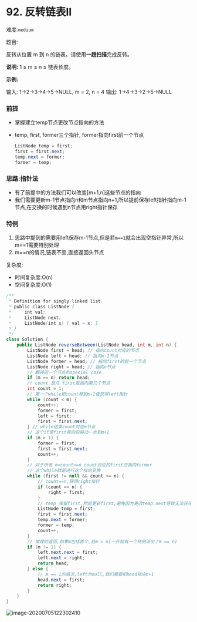 # 92. 反转链表II

难度:`medium`

题目:

反转从位置 m 到 n 的链表。请使用**一趟扫描**完成反转。

**说明:**
1 ≤ m ≤ n ≤ 链表长度。

**示例:**

输入: 1->2->3->4->5->NULL, m = 2, n = 4
输出: 1->4->3->2->5->NULL



### 前提

- 掌握建立temp节点更改节点指向的方法

- temp, first, former三个指针, former指向first前一个节点

  ```java
  ListNode temp = first;
  first = first.next;
  temp.next = former;
  former = temp;
  ```

  

### 思路:指针法

- 有了前提中的方法我们可以改变[m+1,n]这些节点的指向
- 我们需要更新m-1节点指向n和m节点指向n+1,所以提前保存left指针指向m-1节点,在交换的时候遇到n节点用right指针保存

### 特例

1. 思路中提到的需要用left保存m-1节点,但是若`m==1`就会出现空指针异常,所以m==1需要特别处理
2. m==n的情况,链表不变,直接返回头节点

复杂度:

- 时间复杂度:O(n)
- 空间复杂度:O(1)

```java
/**
 * Definition for singly-linked list.
 * public class ListNode {
 *     int val;
 *     ListNode next;
 *     ListNode(int x) { val = x; }
 * }
 */
class Solution {
    public ListNode reverseBetween(ListNode head, int m, int n) {
        ListNode first = head; // 指向count对应的节点
        ListNode left = head; // 指向m-1节点
        ListNode former = head; // 指向first的前一个节点
        ListNode right = head; // 指向n节点
        // 翻转同一个节点的special case
        if (m == n) return head; 
        // count 是几 first就指向第几个节点
        int count = 1;
        // 第一个while把count移到m-1使获得left指针
        while (count < m) {
            count++;
            former = first;
            left = first;
            first = first.next;
        } // while结束count对应m节点
        // 这个if使first再向前移动一步到m+1
        if (m > 1) {
            former = first;
            first = first.next;
            count++;
        }
        // 对于所有 m<count<=n count对应的first应指向former
        // 这个while就是进行这个指向变换
        while (first != null && count <= n) {
            // count==n,获得right指针
            if (count == n) {
                right = first;
            } 
            // temp 保留first,然后更新first,避免因为更改temp.next导致无法获得first.next
            ListNode temp = first;
            first = first.next;
            temp.next = former;
            former = temp;
            count++;
        }
        // 常规的返回,如果m包括首个,且m < n(一开始有一个特例派出了m == n)
        if (m != 1) {
            left.next.next = first;
            left.next = right;
            return head;
        } else {
            // m == 1的情况,left为null,我们需要把head指向n+1
            head.next = first;
            return right;
        }
    }
}
```

![image-20200705122302410](C:\Users\chen\AppData\Roaming\Typora\typora-user-images\image-20200705122302410.png)